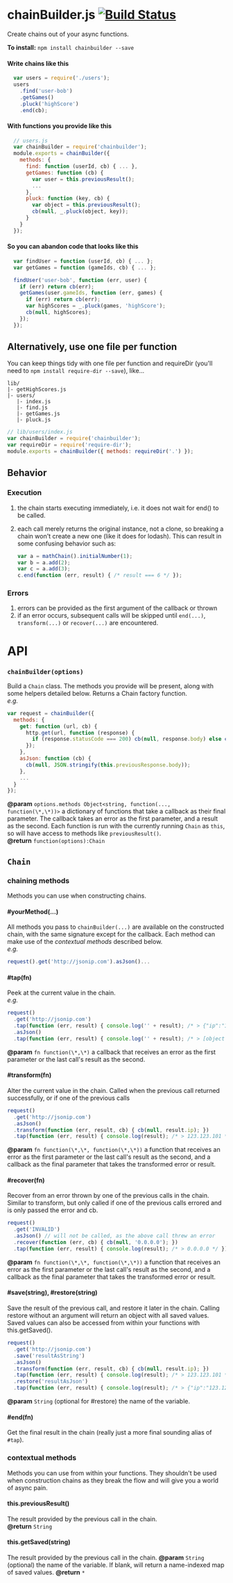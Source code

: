 # chainBuilder.js [![Build Status](https://travis-ci.org/electronifie/chain-builder.svg)](https://travis-ci.org/electronifie/chain-builder)

Create chains out of your async functions.

**To install:** `npm install chainbuilder --save`

#### Write chains like this
```javascript
  var users = require('./users');
  users
    .find('user-bob')
    .getGames()
    .pluck('highScore')
    .end(cb);
```

#### With functions you provide like this
```javascript
  // users.js
  var chainBuilder = require('chainbuilder');
  module.exports = chainBuilder({
    methods: {
      find: function (userId, cb) { ... },
      getGames: function (cb) {
        var user = this.previousResult();
        ...
      },
      pluck: function (key, cb) { 
        var object = this.previousResult();
        cb(null, _.pluck(object, key)); 
      }
    }
  });
```

#### So you can abandon code that looks like this
```javascript
  var findUser = function (userId, cb) { ... };
  var getGames = function (gameIds, cb) { ... };

  findUser('user-bob', function (err, user) {
    if (err) return cb(err);
    getGames(user.gameIds, function (err, games) {
      if (err) return cb(err);
      var highScores = _.pluck(games, 'highScore');
      cb(null, highScores);
    });
  });
```

## Alternatively, use one file per function

You can keep things tidy with one file per function and requireDir (you'll need to `npm install require-dir --save`), like...
```
lib/
|- getHighScores.js
|- users/
   |- index.js
   |- find.js
   |- getGames.js
   |- pluck.js
```
```javascript
// lib/users/index.js
var chainBuilder = require('chainbuilder');
var requireDir = require('require-dir');
module.exports = chainBuilder({ methods: requireDir('.') });
```

## Behavior

### Execution
 1. the chain starts executing immediately, i.e. it does not wait for end() to be called.
 2. each call merely returns the original instance, not a clone, so breaking a chain won't create a new one (like it does for lodash). This can result in some confusing behavior such as:  

     ```javascript
    var a = mathChain().initialNumber(1);
    var b = a.add(2);
    var c = a.add(3);
    c.end(function (err, result) { /* result === 6 */ });
     ```

### Errors
 1. errors can be provided as the first argument of the callback or thrown
 2. if an error occurs, subsequent calls will be skipped until `end(...)`, `transform(...)` or `recover(...)` are encountered.

# API
### `chainBuilder(options)`
Build a `Chain` class. The methods you provide will be present, along with some helpers detailed below. Returns a Chain factory function.  
_e.g._ 
```javascript
var request = chainBuilder({
  methods: {
    get: function (url, cb) { 
      http.get(url, function (response) {
        if (response.statusCode === 200) cb(null, response.body) else cb(response.statusMessage);
      }); 
    },
    asJson: function (cb) { 
      cb(null, JSON.stringify(this.previousResponse.body)); 
    },
    ...
  }
});
```
**@param** `options.methods Object<string, function(..., function(\*,\*))>` a dictionary of functions that take a callback as their final parameter. The callback takes an error as the first parameter, and a result as the second. Each function is run with the currently running `Chain` as `this`, so will have access to methods like `previousResult()`.  
**@return** `function(options):Chain`

## `Chain`

### chaining methods
Methods you can use when constructing chains.

#### #yourMethod(...)
All methods you pass to `chainBuilder(...)` are available on the constructed chain, with the same signature except for the callback. Each method can make use of the _contextual methods_ described below.   
_e.g._ 
```javascript 
request().get('http://jsonip.com').asJson()...
```

#### #tap(fn)
Peek at the current value in the chain.  
_e.g._
```javascript 
request()
  .get('http://jsonip.com')
  .tap(function (err, result) { console.log('' + result); /* > {"ip":"123.123.101","about":"/about","Pro!":"http://getjsonip.com"} */ })
  .asJson()
  .tap(function (err, result) { console.log('' + result); /* > [object Object] */ })
```  
**@param** `fn function(\*,\*)` a callback that receives an error as the first parameter or the last call's result as the second.

#### #transform(fn)
Alter the current value in the chain. Called when the previous call returned successfully, or if one of the previous calls 
```javascript 
request()
  .get('http://jsonip.com')
  .asJson()
  .transform(function (err, result, cb) { cb(null, result.ip); })
  .tap(function (err, result) { console.log(result); /* > 123.123.101 */ })
``` 
**@param** `fn function(\*,\*, function(\*,\*))` a function that receives an error as the first parameter or the last call's result as the second, and a callback as the final parameter that takes the transformed error or result.

#### #recover(fn)
Recover from an error thrown by one of the previous calls in the chain. Similar to transform, but only called if one of the previous calls errored and is only passed the error and cb.
```javascript 
request()
  .get('INVALID')
  .asJson() // will not be called, as the above call threw an error
  .recover(function (err, cb) { cb(null, '0.0.0.0'); })
  .tap(function (err, result) { console.log(result); /* > 0.0.0.0 */ })
``` 
**@param** `fn function(\*,\*, function(\*,\*))` a function that receives an error as the first parameter or the last call's result as the second, and a callback as the final parameter that takes the transformed error or result.

#### #save(string), #restore(string)
Save the result of the previous call, and restore it later in the chain. Calling restore without an argument will return an object with all saved values. Saved values can also be accessed from within your functions with this.getSaved().
```javascript 
request()
  .get('http://jsonip.com')
  .save('resultAsString')
  .asJson()
  .transform(function (err, result, cb) { cb(null, result.ip); })
  .tap(function (err, result) { console.log(result); /* > 123.123.101 */ })
  .restore('resultAsJson')
  .tap(function (err, result) { console.log(result); /* > {"ip":"123.123.101","about":"/about","Pro!":"http://getjsonip.com"} */ })
``` 
**@param** `String` (optional for #restore) the name of the variable.

#### #end(fn)
Get the final result in the chain (really just a more final sounding alias of `#tap`).

### contextual methods
Methods you can use from within your functions. They shouldn't be used when construction chains as they break the flow and will give you a world of async pain.

#### this.previousResult()
The result provided by the previous call in the chain.  
**@return** `String`

#### this.getSaved(string)
The result provided by the previous call in the chain.
**@param** `String` (optional) the name of the variable. If blank, will return a name-indexed map of saved values.
**@return** `*`
